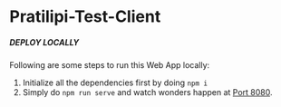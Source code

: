 # Pratilipi-Test-Client

##### DEPLOY LOCALLY
Following are some steps to run this Web App locally:
1. Initialize all the dependencies first by doing `npm i`
2. Simply do `npm run serve` and watch wonders happen at [Port 8080](http://localhost:8080).

